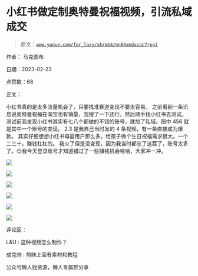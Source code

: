 # 小红书做定制奥特曼祝福视频，引流私域成交

> 原文：[`www.yuque.com/for_lazy/xkrm14/nn04xmdasac7rppi`](https://www.yuque.com/for_lazy/xkrm14/nn04xmdasac7rppi)



作者： 马克图布



日期：2023-02-23



点赞数：68



正文：



小红书真的是太多流量机会了，只要找准赛道变现不要太容易。 之前看到一条讯息说奥特曼祝福在淘宝也有销量，我搜了一下还行。然后顺手找小红书去测试。 测试前我发现小红书其实有七八个都做的不错的账号，就加了私域。图中 456 就是其中一个账号的变现。 2.3 是我自己当时发的 4 条视频，有一条直接成为爆款。 其实仔细想想小红书母婴用户那么多，给孩子做个生日祝福需求很大。一个二三十。赚钱杠杠的。 我火了但是没变现，因为我当时都忘了这茬了，账号太多了。😏我今天登录账号才知道错过了一些赚钱机会哈哈，大家冲一冲。



![](img/73b563decd9a657bae3dccb15fb71a34.png)  

![](img/cb25bea03e9597c6e671c766eda86955.png)  

![](img/7c53b9de677e4253d53e2b1312f6dfbf.png)  

![](img/65c150e6b44c01a494cc3997ad125680.png)  

![](img/ad8d5521e2e337a3bd6af706a3567c63.png)  

![](img/6a5f59be8b2a73ad074ba1bfc4b41a99.png)  

评论区：



L&U : 这种视频怎么制作？



成克帅 : 剪映上面有素材和教程



公众号懒人找资源，懒人专属群分享

